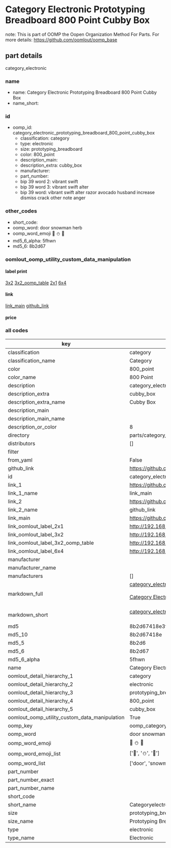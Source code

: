 # Category Electronic Prototyping Breadboard 800 Point Cubby Box  

note: This is part of OOMP the Oopen Organization Method For Parts. For more details: https://github.com/oomlout/oomp_base

##  part details



category_electronic

### name
* name: Category Electronic Prototyping Breadboard 800 Point Cubby Box
* name_short: 
### id
* oomp_id: category_electronic_prototyping_breadboard_800_point_cubby_box
  * classification: category
  * type: electronic
  * size: prototyping_breadboard
  * color: 800_point
  * description_main: 
  * description_extra: cubby_box
  * manufacturer: 
  * part_number: 
  * bip 39 word 2: vibrant swift
  * bip 39 word 3: vibrant swift alter
  * bip 39 word: vibrant swift alter razor avocado husband increase dismiss crack other note anger

### other_codes
* short_code: 
* oomp_word: door snowman herb
* oomp_word_emoji :door: :snowman: :herb:
* md5_6_alpha: 5fhwn
* md5_6: 8b2d67






### oomlout_oomp_utility_custom_data_manipulation
#### label print
[3x2](http://192.168.1.245:1112/?label=oomp%205fhwn)
[3x2_oomp_table](http://192.168.1.107:1112/?label=oomp%205fhwn)
[2x1](http://192.168.1.242:1112/?label=oomp%205fhwn)
[6x4](http://192.168.1.55:1112/?label=oomp%205fhwn)    

#### link

[link_main](https://github.com/oomlout/oomlout_oomp_current_version_messy/tree/main/parts/category_electronic_prototyping_breadboard_800_point_cubby_box) [github_link](https://github.com/oomlout/oomlout_oomp_part_src/tree/main/parts/category_electronic_prototyping_breadboard_800_point_cubby_box)                             

#### price







### all codes 
| key | value |  
| --- | --- |  
| classification | category |  
| classification_name | Category |  
| color | 800_point |  
| color_name | 800 Point |  
| description | category_electronic |  
| description_extra | cubby_box |  
| description_extra_name | Cubby Box |  
| description_main |  |  
| description_main_name |  |  
| description_or_color | 8  |  
| directory | parts/category_electronic_prototyping_breadboard_800_point_cubby_box |  
| distributors | [] |  
| filter |  |  
| from_yaml | False |  
| github_link | https://github.com/oomlout/oomlout_oomp_part_src/tree/main/parts/category_electronic_prototyping_breadboard_800_point_cubby_box |  
| id | category_electronic_prototyping_breadboard_800_point_cubby_box |  
| link_1 | https://github.com/oomlout/oomlout_oomp_current_version_messy/tree/main/parts/category_electronic_prototyping_breadboard_800_point_cubby_box |  
| link_1_name | link_main |  
| link_2 | https://github.com/oomlout/oomlout_oomp_part_src/tree/main/parts/category_electronic_prototyping_breadboard_800_point_cubby_box |  
| link_2_name | github_link |  
| link_main | https://github.com/oomlout/oomlout_oomp_current_version_messy/tree/main/parts/category_electronic_prototyping_breadboard_800_point_cubby_box |  
| link_oomlout_label_2x1 | http://192.168.1.242:1112/?label=oomp%205fhwn |  
| link_oomlout_label_3x2 | http://192.168.1.245:1112/?label=oomp%205fhwn |  
| link_oomlout_label_3x2_oomp_table | http://192.168.1.107:1112/?label=oomp%205fhwn |  
| link_oomlout_label_6x4 | http://192.168.1.55:1112/?label=oomp%205fhwn |  
| manufacturer |  |  
| manufacturer_name |  |  
| manufacturers | [] |  
| markdown_full | [category_electronic_prototyping_breadboard_800_point_cubby_box](https://github.com/oomlout/oomlout_oomp_current_version_messy/tree/main/parts/category_electronic_prototyping_breadboard_800_point_cubby_box)<br>[](https://github.com/oomlout/oomlout_oomp_current_version_messy/tree/main/parts/category_electronic_prototyping_breadboard_800_point_cubby_box)<br>[Category Electronic Prototyping Breadboard 800 Point Cubby Box](https://github.com/oomlout/oomlout_oomp_current_version_messy/tree/main/parts/category_electronic_prototyping_breadboard_800_point_cubby_box)<br><br> |  
| markdown_short | [category_electronic_prototyping_breadboard_800_point_cubby_box](https://github.com/oomlout/oomlout_oomp_current_version_messy/tree/main/parts/category_electronic_prototyping_breadboard_800_point_cubby_box)<br><br> |  
| md5 | 8b2d67418e3f4e55bf87fb2a0ef6f79b |  
| md5_10 | 8b2d67418e |  
| md5_5 | 8b2d6 |  
| md5_6 | 8b2d67 |  
| md5_6_alpha | 5fhwn |  
| name | Category Electronic Prototyping Breadboard 800 Point Cubby Box |  
| oomlout_detail_hierarchy_1 | category |  
| oomlout_detail_hierarchy_2 | electronic |  
| oomlout_detail_hierarchy_3 | prototyping_breadboard |  
| oomlout_detail_hierarchy_4 | 800_point |  
| oomlout_detail_hierarchy_5 | cubby_box |  
| oomlout_oomp_utility_custom_data_manipulation | True |  
| oomp_key | oomp_category_electronic_prototyping_breadboard_800_point_cubby_box |  
| oomp_word | door snowman herb |  
| oomp_word_emoji | :door: :snowman: :herb: |  
| oomp_word_emoji_list | [':door:', ':snowman:', ':herb:'] |  
| oomp_word_list | ['door', 'snowman', 'herb'] |  
| part_number |  |  
| part_number_exact |  |  
| part_number_name |  |  
| short_code |  |  
| short_name | Categoryelectronic |  
| size | prototyping_breadboard |  
| size_name | Prototyping Breadboard |  
| type | electronic |  
| type_name | Electronic |  
